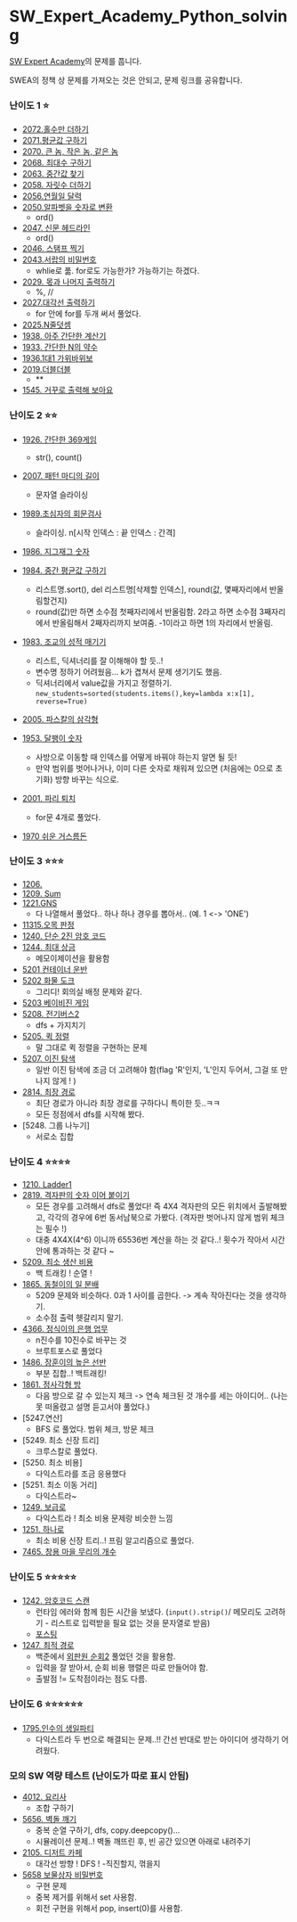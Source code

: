 # SW_Expert_Academy_Python_solving
[SW Expert Academy](https://swexpertacademy.com/main/main.do)의 문제를 풉니다. 


SWEA의 정책 상 문제를 가져오는 것은 안되고, 문제 링크를 공유합니다.

### 난이도  1 ⭐

- [2072.홀수만 더하기](https://swexpertacademy.com/main/code/problem/problemDetail.do?problemLevel=1&contestProbId=AV5QSEhaA5sDFAUq&categoryId=AV5QSEhaA5sDFAUq&categoryType=CODE&problemTitle=&orderBy=FIRST_REG_DATETIME&selectCodeLang=ALL&select-1=1&pageSize=10&pageIndex=1)
- [2071.평균값 구하기](https://swexpertacademy.com/main/code/problem/problemDetail.do?problemLevel=1&contestProbId=AV5QRnJqA5cDFAUq&categoryId=AV5QRnJqA5cDFAUq&categoryType=CODE&problemTitle=&orderBy=FIRST_REG_DATETIME&selectCodeLang=ALL&select-1=1&pageSize=10&pageIndex=1)
- [2070. 큰 놈, 작은 놈, 같은 놈](https://swexpertacademy.com/main/code/problem/problemDetail.do?problemLevel=1&contestProbId=AV5QQ6qqA40DFAUq&categoryId=AV5QQ6qqA40DFAUq&categoryType=CODE&problemTitle=&orderBy=FIRST_REG_DATETIME&selectCodeLang=ALL&select-1=1&pageSize=10&pageIndex=1)
- [2068. 최대수 구하기](https://swexpertacademy.com/main/code/problem/problemDetail.do?problemLevel=1&contestProbId=AV5QQhbqA4QDFAUq&categoryId=AV5QQhbqA4QDFAUq&categoryType=CODE&problemTitle=&orderBy=FIRST_REG_DATETIME&selectCodeLang=ALL&select-1=1&pageSize=10&pageIndex=1)
- [2063. 중간값 찾기](https://swexpertacademy.com/main/code/problem/problemDetail.do?problemLevel=1&contestProbId=AV5QPsXKA2UDFAUq&categoryId=AV5QPsXKA2UDFAUq&categoryType=CODE&problemTitle=&orderBy=FIRST_REG_DATETIME&selectCodeLang=ALL&select-1=1&pageSize=10&pageIndex=1)
- [2058. 자릿수 더하기](https://swexpertacademy.com/main/code/problem/problemDetail.do?problemLevel=1&contestProbId=AV5QPRjqA10DFAUq&categoryId=AV5QPRjqA10DFAUq&categoryType=CODE&problemTitle=&orderBy=FIRST_REG_DATETIME&selectCodeLang=ALL&select-1=1&pageSize=10&pageIndex=1)
- [2056.연월일 달력](https://swexpertacademy.com/main/code/problem/problemDetail.do?problemLevel=1&contestProbId=AV5QLkdKAz4DFAUq&categoryId=AV5QLkdKAz4DFAUq&categoryType=CODE&problemTitle=&orderBy=FIRST_REG_DATETIME&selectCodeLang=ALL&select-1=1&pageSize=10&pageIndex=1)
- [2050.알파벳을 숫자로 변환](https://swexpertacademy.com/main/code/problem/problemDetail.do?problemLevel=1&contestProbId=AV5QLGxKAzQDFAUq&categoryId=AV5QLGxKAzQDFAUq&categoryType=CODE&problemTitle=&orderBy=FIRST_REG_DATETIME&selectCodeLang=ALL&select-1=1&pageSize=10&pageIndex=1)
  - ord()
- [2047. 신문 헤드라인](https://swexpertacademy.com/main/code/problem/problemDetail.do?problemLevel=1&contestProbId=AV5QKsLaAy0DFAUq&categoryId=AV5QKsLaAy0DFAUq&categoryType=CODE&problemTitle=&orderBy=FIRST_REG_DATETIME&selectCodeLang=ALL&select-1=1&pageSize=10&pageIndex=1)
  - ord()
- [2046. 스탬프 찍기](https://swexpertacademy.com/main/code/problem/problemDetail.do?problemLevel=1&contestProbId=AV5QKdT6AyYDFAUq&categoryId=AV5QKdT6AyYDFAUq&categoryType=CODE&problemTitle=&orderBy=FIRST_REG_DATETIME&selectCodeLang=ALL&select-1=1&pageSize=10&pageIndex=1)
- [2043.서랍의 비밀번호](https://swexpertacademy.com/main/code/problem/problemDetail.do?problemLevel=1&contestProbId=AV5QJ_8KAx8DFAUq&categoryId=AV5QJ_8KAx8DFAUq&categoryType=CODE&problemTitle=&orderBy=FIRST_REG_DATETIME&selectCodeLang=ALL&select-1=1&pageSize=10&pageIndex=2)
  - whlie로 풂. for로도 가능한가? 가능하기는 하겠다.
- [2029. 몫과 나머지 출력하기](https://swexpertacademy.com/main/code/problem/problemDetail.do?problemLevel=1&contestProbId=AV5QGNvKAtEDFAUq&categoryId=AV5QGNvKAtEDFAUq&categoryType=CODE&problemTitle=&orderBy=FIRST_REG_DATETIME&selectCodeLang=ALL&select-1=1&pageSize=10&pageIndex=2)
  - %, //
- [2027.대각선 출력하기](https://swexpertacademy.com/main/code/problem/problemDetail.do?contestProbId=AV5QFuZ6As0DFAUq)
  - for 안에 for를 두개 써서 풀었다.
- [2025.N줄덧셈](https://swexpertacademy.com/main/code/problem/problemDetail.do?problemLevel=1&contestProbId=AV5QFZtaAscDFAUq&categoryId=AV5QFZtaAscDFAUq&categoryType=CODE&problemTitle=&orderBy=FIRST_REG_DATETIME&selectCodeLang=ALL&select-1=1&pageSize=10&pageIndex=2)
- [1938. 아주 간단한 계산기](https://swexpertacademy.com/main/code/problem/problemDetail.do?problemLevel=1&contestProbId=AV5PjsYKAMIDFAUq&categoryId=AV5PjsYKAMIDFAUq&categoryType=CODE&problemTitle=&orderBy=FIRST_REG_DATETIME&selectCodeLang=ALL&select-1=1&pageSize=10&pageIndex=2)
- [1933. 간단한 N의 약수](https://swexpertacademy.com/main/code/problem/problemDetail.do?problemLevel=1&contestProbId=AV5PhcWaAKIDFAUq&categoryId=AV5PhcWaAKIDFAUq&categoryType=CODE&problemTitle=&orderBy=FIRST_REG_DATETIME&selectCodeLang=ALL&select-1=1&pageSize=10&pageIndex=2)
- [1936.1대1 가위바위보](https://swexpertacademy.com/main/code/problem/problemDetail.do?problemLevel=1&contestProbId=AV5PjKXKALcDFAUq&categoryId=AV5PjKXKALcDFAUq&categoryType=CODE&problemTitle=&orderBy=FIRST_REG_DATETIME&selectCodeLang=ALL&select-1=1&pageSize=10&pageIndex=2)
- [2019.더블더블](https://swexpertacademy.com/main/code/problem/problemDetail.do?problemLevel=1&contestProbId=AV5QDEX6AqwDFAUq&categoryId=AV5QDEX6AqwDFAUq&categoryType=CODE&problemTitle=&orderBy=FIRST_REG_DATETIME&selectCodeLang=ALL&select-1=1&pageSize=10&pageIndex=2)
  - **
- [1545. 거꾸로 출력해 보아요](https://swexpertacademy.com/main/code/problem/problemDetail.do?problemLevel=1&contestProbId=AV2gbY0qAAQBBAS0&categoryId=AV2gbY0qAAQBBAS0&categoryType=CODE&problemTitle=&orderBy=FIRST_REG_DATETIME&selectCodeLang=ALL&select-1=1&pageSize=10&pageIndex=2)



### 난이도  2 ⭐⭐

- [1926. 간단한 369게임](https://swexpertacademy.com/main/code/problem/problemDetail.do?problemLevel=2&contestProbId=AV5PTeo6AHUDFAUq&categoryId=AV5PTeo6AHUDFAUq&categoryType=CODE&problemTitle=&orderBy=FIRST_REG_DATETIME&selectCodeLang=ALL&select-1=2&pageSize=10&pageIndex=1)
  - str(), count()
  
- [2007. 패턴 마디의 길이](https://swexpertacademy.com/main/code/problem/problemDetail.do?problemLevel=2&contestProbId=AV5P1kNKAl8DFAUq&categoryId=AV5P1kNKAl8DFAUq&categoryType=CODE&problemTitle=&orderBy=FIRST_REG_DATETIME&selectCodeLang=ALL&select-1=2&pageSize=10&pageIndex=1)
  - 문자열 슬라이싱
  
- [1989.초심자의 회문검사](https://swexpertacademy.com/main/code/problem/problemDetail.do?problemLevel=2&contestProbId=AV5PyTLqAf4DFAUq&categoryId=AV5PyTLqAf4DFAUq&categoryType=CODE&problemTitle=&orderBy=FIRST_REG_DATETIME&selectCodeLang=ALL&select-1=2&pageSize=10&pageIndex=1)
  - 슬라이싱. n[시작 인덱스 : 끝 인덱스 : 간격]
  
- [1986. 지그재그 숫자](https://swexpertacademy.com/main/code/problem/problemDetail.do?problemLevel=2&contestProbId=AV5PxmBqAe8DFAUq&categoryId=AV5PxmBqAe8DFAUq&categoryType=CODE&problemTitle=&orderBy=FIRST_REG_DATETIME&selectCodeLang=ALL&select-1=2&pageSize=10&pageIndex=1)

- [1984. 중간 평균값 구하기](https://swexpertacademy.com/main/code/problem/problemDetail.do?problemLevel=2&contestProbId=AV5Pw_-KAdcDFAUq&categoryId=AV5Pw_-KAdcDFAUq&categoryType=CODE&problemTitle=&orderBy=FIRST_REG_DATETIME&selectCodeLang=ALL&select-1=2&pageSize=10&pageIndex=1)
  - 리스트명.sort(), del 리스트명[삭제할 인덱스], round(값, 몇째자리에서 반올림할건지)
  - round(값)만 하면 소수점 첫째자리에서 반올림함. 2라고 하면 소수점 3째자리에서 반올림해서 2째자리까지 보여줌. -1이라고 하면 1의 자리에서 반올림.
  
- [1983. 조교의 성적 매기기](https://swexpertacademy.com/main/code/problem/problemDetail.do?problemLevel=2&contestProbId=AV5PwGK6AcIDFAUq&categoryId=AV5PwGK6AcIDFAUq&categoryType=CODE&problemTitle=&orderBy=FIRST_REG_DATETIME&selectCodeLang=ALL&select-1=2&pageSize=10&pageIndex=1)
  - 리스트, 딕셔너리를 잘 이해해야 할 듯..!
  - 변수명 정하기 어려웠음... k가 겹쳐서 문제 생기기도 했음. 
  - 딕셔너리에서 value값을 가지고 정렬하기. ```new_students=sorted(students.items(),key=lambda x:x[1], reverse=True)```
  
- [2005. 파스칼의 삼각형](https://swexpertacademy.com/main/code/problem/problemDetail.do?problemLevel=2&contestProbId=AV5P0-h6Ak4DFAUq&categoryId=AV5P0-h6Ak4DFAUq&categoryType=CODE&problemTitle=&orderBy=FIRST_REG_DATETIME&selectCodeLang=ALL&select-1=2&pageSize=10&pageIndex=1)

- [1953. 달팽이 숫자](https://swexpertacademy.com/main/code/problem/problemDetail.do?contestProbId=AV5PobmqAPoDFAUq&categoryId=AV5PobmqAPoDFAUq&categoryType=CODE&problemTitle=1954&orderBy=FIRST_REG_DATETIME&selectCodeLang=ALL&select-1=&pageSize=10&pageIndex=1)
  - 사방으로 이동할 때 인덱스를 어떻게 바꿔야 하는지 알면 될 듯! 
  - 만약 범위를 벗어나거나, 이미 다른 숫자로 채워져 있으면 (처음에는 0으로 초기화) 방향 바꾸는 식으로.
  
- [2001. 파리 퇴치](https://swexpertacademy.com/main/code/problem/problemDetail.do?contestProbId=AV5PzOCKAigDFAUq&categoryId=AV5PzOCKAigDFAUq&categoryType=CODE&problemTitle=2001&orderBy=FIRST_REG_DATETIME&selectCodeLang=ALL&select-1=&pageSize=10&pageIndex=1)
  - for문 4개로 풀었다.
  
- [1970 쉬운 거스름돈](https://swexpertacademy.com/main/code/problem/problemDetail.do?contestProbId=AV5PsIl6AXIDFAUq)

  


### 난이도 3 ⭐⭐⭐
- [1206.](https://swexpertacademy.com/main/code/problem/problemDetail.do?contestProbId=AV134DPqAA8CFAYh&categoryId=AV134DPqAA8CFAYh&categoryType=CODE&problemTitle=1206&orderBy=FIRST_REG_DATETIME&selectCodeLang=ALL&select-1=&pageSize=10&pageIndex=1)
- [1209. Sum](https://swexpertacademy.com/main/code/problem/problemDetail.do?contestProbId=AV13_BWKACUCFAYh&categoryId=AV13_BWKACUCFAYh&categoryType=CODE&problemTitle=1209&orderBy=FIRST_REG_DATETIME&selectCodeLang=ALL&select-1=&pageSize=10&pageIndex=1)
- [1221.GNS](https://swexpertacademy.com/main/code/problem/problemDetail.do?contestProbId=AV14jJh6ACYCFAYD&categoryId=AV14jJh6ACYCFAYD&categoryType=CODE&problemTitle=GNS&orderBy=FIRST_REG_DATETIME&selectCodeLang=ALL&select-1=&pageSize=10&pageIndex=1)
  - 다 나열해서 풀었다.. 하나 하나 경우를 뽑아서.. (예. 1 <-> 'ONE')
- [11315.오목 판정](https://swexpertacademy.com/main/code/problem/problemDetail.do?contestProbId=AXaSUPYqPYMDFASQ&categoryId=AXaSUPYqPYMDFASQ&categoryType=CODE&problemTitle=11315&orderBy=FIRST_REG_DATETIME&selectCodeLang=ALL&select-1=&pageSize=10&pageIndex=1)
- [1240. 단순 2진 암호 코드](https://swexpertacademy.com/main/code/problem/problemDetail.do?contestProbId=AV15FZuqAL4CFAYD)
- [1244. 최대 상금](https://swexpertacademy.com/main/code/problem/problemDetail.do?contestProbId=AV15Khn6AN0CFAYD)
  - 메모이제이션을 활용함
- [5201 컨테이너 운반](https://swexpertacademy.com/main/learn/course/lectureProblemViewer.do)
- [5202 화물 도크](https://swexpertacademy.com/main/learn/course/lectureProblemViewer.do)
  - 그리디! 회의실 배정 문제와 같다.
- [5203 베이비진 게임](https://swexpertacademy.com/main/learn/course/lectureProblemViewer.do)
- [5208. 전기버스2](https://swexpertacademy.com/main/learn/course/lectureProblemViewer.do)
  - dfs + 가지치기
- [5205. 퀵 정렬](https://swexpertacademy.com/main/learn/course/lectureProblemViewer.do)
  - 말 그대로 퀵 정렬을 구현하는 문제
- [5207. 이진 탐색](https://swexpertacademy.com/main/learn/course/lectureProblemViewer.do)
  - 일반 이진 탐색에 조금 더 고려해야 함(flag 'R'인지, 'L'인지 두어서, 그걸 또 만나지 않게 ! )
- [2814. 최장 경로](https://swexpertacademy.com/main/code/problem/problemDetail.do?contestProbId=AV7GOPPaAeMDFAXB)
  - 최단 경로가 아니라 최장 경로를 구하다니 특이한 듯..ㅋㅋ
  - 모든 정점에서 dfs를 시작해 봤다.
- [5248. 그룹 나누기]
  - 서로소 집합
  
  


### 난이도 4 ⭐⭐⭐⭐
- [1210. Ladder1](https://swexpertacademy.com/main/code/problem/problemDetail.do?contestProbId=AV14ABYKADACFAYh&categoryId=AV14ABYKADACFAYh&categoryType=CODE&problemTitle=1210&orderBy=FIRST_REG_DATETIME&selectCodeLang=ALL&select-1=&pageSize=10&pageIndex=1)
- [2819. 격자판의 숫자 이어 붙이기](https://swexpertacademy.com/main/code/problem/problemDetail.do?contestProbId=AV7I5fgqEogDFAXB)
  - 모든 경우를 고려해서 dfs로 풀었다! 즉 4X4 격자판의 모든 위치에서 출발해봤고, 각각의 경우에 6번 동서남북으로 가봤다. (격자판 벗어나지 않게 범위 체크는 필수 !)
  - 대충 4X4X(4^6) 이니까  65536번 계산을 하는 것 같다..! 횟수가 작아서 시간 안에 통과하는 것 같다 ~ 
- [5209. 최소 생산 비용](https://swexpertacademy.com/main/learn/course/lectureProblemViewer.do)
  - 백 트래킹 ! 순열 ! 
- [1865. 동철이의 일 분배](https://swexpertacademy.com/main/code/problem/problemDetail.do?contestProbId=AV5LuHfqDz8DFAXc&categoryId=AV5LuHfqDz8DFAXc&categoryType=CODE&problemTitle=1865&orderBy=FIRST_REG_DATETIME&selectCodeLang=ALL&select-1=&pageSize=10&pageIndex=1)
  - 5209 문제와 비슷하다. 0과 1 사이를 곱한다. -> 계속 작아진다는 것을 생각하기.
  - 소수점 출력 헷갈리지 말기.
- [4366. 정식이의 은행 업무](https://swexpertacademy.com/main/code/problem/problemDetail.do?contestProbId=AWMeRLz6kC0DFAXd)
  - n진수를 10진수로 바꾸는 것
  - 브루트포스로 풀었다
- [1486. 장훈이의 높은 선반](https://swexpertacademy.com/main/code/problem/problemDetail.do?contestProbId=AV2b7Yf6ABcBBASw)
  - 부분 집합..! 백트래킹! 
- [1861. 정사각형 방](https://swexpertacademy.com/main/code/problem/problemDetail.do?contestProbId=AV5LtJYKDzsDFAXc)
  - 다음 방으로 갈 수 있는지 체크 -> 연속 체크된 것 개수를 세는 아이디어.. (나는 못 떠올렸고 설명 듣고서야 풀었다.)
- [5247.연산]
  - BFS 로 풀었다. 범위 체크, 방문 체크
- [5249. 최소 신장 트리]
  - 크루스칼로 풀었다.
- [5250. 최소 비용]
  - 다익스트라를 조금 응용했다
- [5251. 최소 이동 거리]
  - 다익스트라~
- [1249. 보급로](https://swexpertacademy.com/main/code/problem/problemDetail.do?contestProbId=AV15QRX6APsCFAYD)
  - 다익스트라 ! 최소 비용 문제랑 비슷한 느낌
- [1251. 하나로](https://swexpertacademy.com/main/code/problem/problemDetail.do?contestProbId=AV15StKqAQkCFAYD)
  - 최소 비용 신장 트리..! 프림 알고리즘으로 풀었다.
- [7465. 창용 마을 무리의 개수](https://swexpertacademy.com/main/code/problem/problemDetail.do?contestProbId=AWngfZVa9XwDFAQU)

### 난이도 5 ⭐⭐⭐⭐⭐

- [1242. 암호코드 스캔](https://swexpertacademy.com/main/code/problem/problemDetail.do?contestProbId=AV15JEKKAM8CFAYD)
  - 런타임 에러와 함께 힘든 시간을 보냈다. (`input().strip()`/ 메모리도 고려하기 - 리스트로 입력받을 필요 없는 것을 문자열로 받음) 
  - [포스팅](https://velog.io/@tjdls111/SWEA-1242-%EC%95%94%ED%98%B8%EC%BD%94%EB%93%9C-%EC%8A%A4%EC%BA%94)
- [1247. 최적 경로](https://swexpertacademy.com/main/code/problem/problemDetail.do?contestProbId=AV15OZ4qAPICFAYD)
  - 백준에서 [외판원 순회2](https://www.acmicpc.net/problem/10971) 풀었던 것을 활용함.
  - 입력을 잘 받아서, 순회 비용 행렬은 따로 만들어야 함.
  - 출발점 != 도착점이라는 점도 다름.

### 난이도 6 ⭐⭐⭐⭐⭐⭐

- [1795.인수의 생일파티](https://swexpertacademy.com/main/code/problem/problemDetail.do?contestProbId=AV4xuqCqBeUDFAUx)
  - 다익스트라 두 번으로 해결되는 문제..!! 간선 반대로 받는 아이디어 생각하기 어려웠다.



### 모의 SW 역량 테스트 (난이도가 따로 표시 안됨)

- [4012. 요리사](https://swexpertacademy.com/main/code/problem/problemDetail.do?contestProbId=AWIeUtVakTMDFAVH)
  - 조합 구하기
- [5656. 벽돌 깨기](https://swexpertacademy.com/main/code/problem/problemDetail.do?contestProbId=AWXRQm6qfL0DFAUo)
  - 중복 순열 구하기, dfs, copy.deepcopy()...
  - 시뮬레이션 문제..! 벽돌 깨뜨린 후, 빈 공간 있으면 아래로 내려주기
- [2105. 디저트 카페](https://swexpertacademy.com/main/code/problem/problemDetail.do?contestProbId=AV5VwAr6APYDFAWu)
  - 대각선 방향 ! DFS ! -직진할지, 꺾을지 
- [5658 보물상자 비밀번호](https://swexpertacademy.com/main/code/problem/problemDetail.do?contestProbId=AWXRUN9KfZ8DFAUo)
  - 구현 문제
  - 중복 제거를 위해서 set 사용함.
  - 회전 구현을 위해서 pop, insert(0)를 사용함.
